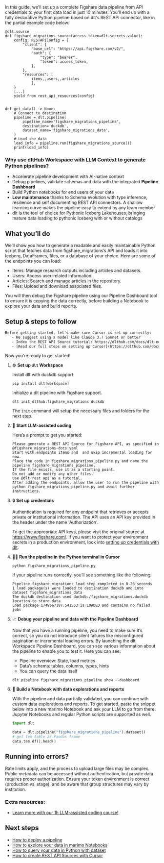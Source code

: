 In this guide, we'll set up a complete Figshare data pipeline from API credentials to your first data load in just 10 minutes. You'll end up with a fully declarative Python pipeline based on dlt's REST API connector, like in the partial example code below:

```python-outcome
@dlt.source
def figshare_migrations_source(access_token=dlt.secrets.value):
    config: RESTAPIConfig = {
        "client": {
            "base_url": "https://api.figshare.com/v2/",
            "auth": {
                "type": "bearer",
                "token": access_token,
            },
        },
        "resources": [
            items,,users,,articles
            ],
    }
    [...]
    yield from rest_api_resources(config)


def get_data() -> None:
    # Connect to destination
    pipeline = dlt.pipeline(
        pipeline_name='figshare_migrations_pipeline',
        destination='duckdb',
        dataset_name='figshare_migrations_data', 
    )
    # Load the data
    load_info = pipeline.run(figshare_migrations_source())
    print(load_info) 
```

### Why use dltHub Workspace with LLM Context to generate Python pipelines?

- Accelerate pipeline development with AI-native context
- Debug pipelines, validate schemas and data with the integrated **Pipeline Dashboard**
- Build Python notebooks for end users of your data
- **Low maintenance** thanks to Schema evolution with type inference, resilience and self documenting REST API connectors. A shallow learning curve makes the pipeline easy to extend by any team member
- dlt is the tool of choice for Pythonic Iceberg Lakehouses, bringing mature data loading to pythonic Iceberg with or without catalogs

## What you’ll do

We’ll show you how to generate a readable and easily maintainable Python script that fetches data from figshare_migrations’s API and loads it into Iceberg, DataFrames, files, or a database of your choice. Here are some of the endpoints you can load:

- Items: Manage research outputs including articles and datasets.
- Users: Access user-related information.
- Articles: Search and manage articles in the repository.
- Files: Upload and download associated files.

You will then debug the Figshare pipeline using our Pipeline Dashboard tool to ensure it is copying the data correctly, before building a Notebook to explore your data and build reports.

## Setup & steps to follow

```default
Before getting started, let's make sure Cursor is set up correctly:
   - We suggest using a model like Claude 3.7 Sonnet or better
   - Index the REST API Source tutorial: https://dlthub.com/docs/dlt-ecosystem/verified-sources/rest_api/ and add it to context as **@dlt rest api**
   - [Read our full steps on setting up Cursor](https://dlthub.com/docs/dlt-ecosystem/llm-tooling/cursor-restapi#23-configuring-cursor-with-documentation)
```

Now you're ready to get started!

1. ⚙️ **Set up `dlt` Workspace**
    
    Install dlt with duckdb support:
    ```shell
    pip install dlt[workspace]
    ```

    Initialize a dlt pipeline with Figshare support.
    ```shell
    dlt init dlthub:figshare_migrations duckdb
    ```

    The `init` command will setup the necessary files and folders for the next step.
    
2. 🤠 **Start LLM-assisted coding**
    
    Here’s a prompt to get you started:
    
    ```prompt
    Please generate a REST API Source for Figshare API, as specified in @figshare_migrations-docs.yaml 
    Start with endpoints items and  and skip incremental loading for now. 
    Place the code in figshare_migrations_pipeline.py and name the pipeline figshare_migrations_pipeline. 
    If the file exists, use it as a starting point. 
    Do not add or modify any other files. 
    Use @dlt rest api as a tutorial. 
    After adding the endpoints, allow the user to run the pipeline with python figshare_migrations_pipeline.py and await further instructions.
    ```

    
3. 🔒 **Set up credentials** 
    
    Authentication is required for any endpoint that retrieves or accepts private or institutional information. The API uses an API key provided in the header under the name 'Authorization'.
    
    To get the appropriate API keys, please visit the original source at https://www.figshare.com/.
    If you want to protect your environment secrets in a production environment, look into [setting up credentials with dlt](https://dlthub.com/docs/walkthroughs/add_credentials).
    
4. 🏃‍♀️ **Run the pipeline in the Python terminal in Cursor**
    
    ```shell
    python figshare_migrations_pipeline.py
    ```
    
    If your pipeline runs correctly, you’ll see something like the following:
    
    ```shell
    Pipeline figshare_migrations load step completed in 0.26 seconds
    1 load package(s) were loaded to destination duckdb and into dataset figshare_migrations_data
    The duckdb destination used duckdb:/figshare_migrations.duckdb location to store data
    Load package 1749667187.541553 is LOADED and contains no failed jobs
    ```
    
5. 📈 **Debug your pipeline and data with the Pipeline Dashboard**

    Now that you have a running pipeline, you need to make sure it’s correct, so you do not introduce silent failures like misconfigured pagination or incremental loading errors. By launching the dlt Workspace Pipeline Dashboard, you can see various information about the pipeline to enable you to test it. Here you can see:
    - Pipeline overview: State, load metrics
    - Data’s schema: tables, columns, types, hints
    - You can query the data itself
    
    ```shell
    dlt pipeline figshare_migrations_pipeline show --dashboard
    ```
    
6. 🐍 **Build a Notebook with data explorations and reports**

    With the pipeline and data partially validated, you can continue with custom data explorations and reports. To get started, paste the snippet below into a new marimo Notebook and ask your LLM to go from there. Jupyter Notebooks and regular Python scripts are supported as well.

    
    ```python
    import dlt

   data = dlt.pipeline("figshare_migrations_pipeline").dataset()
   # get tem table as Pandas frame
   data.tem.df().head()
    ```

## Running into errors?

Rate limits apply, and the process to upload large files may be complex. Public metadata can be accessed without authentication, but private data requires proper authorization. Ensure your token environment is correct (production vs. stage), and be aware that group structures may vary by institution.

### Extra resources:

- [Learn more with our 1h LLM-assisted coding course!](https://www.youtube.com/watch?v=GGid70rnJuM)

## Next steps

- [How to deploy a pipeline](https://dlthub.com/docs/walkthroughs/deploy-a-pipeline)
- [How to explore your data in marimo Notebooks](https://dlthub.com/docs/general-usage/dataset-access/marimo)
- [How to query your data in Python with dataset](https://dlthub.com/docs/general-usage/dataset-access/dataset)
- [How to create REST API Sources with Cursor](https://dlthub.com/docs/dlt-ecosystem/llm-tooling/cursor-restapi)